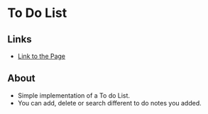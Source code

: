 # To Do List

## Links
- [Link to the Page](https://igaspa.github.io/to-do-list/)

## About
- Simple implementation of a To do List. 
- You can add, delete or search different to do notes you added. 
